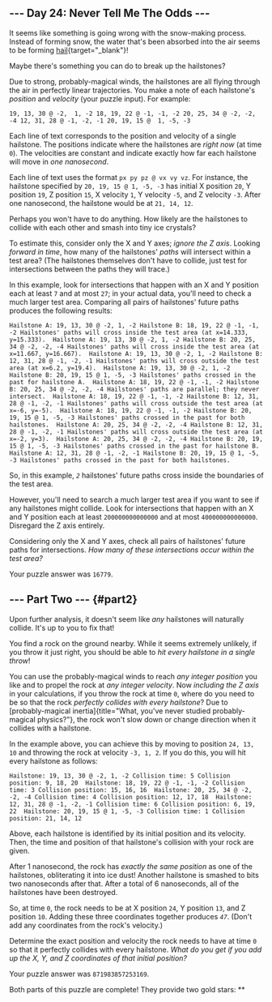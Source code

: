 ## \-\-- Day 24: Never Tell Me The Odds \-\--

It seems like something is going wrong with the snow-making process.
Instead of forming snow, the water that\'s been absorbed into the air
seems to be forming
[hail](https://en.wikipedia.org/wiki/Hail){target="_blank"}!

Maybe there\'s something you can do to break up the hailstones?

Due to strong, probably-magical winds, the hailstones are all flying
through the air in perfectly linear trajectories. You make a note of
each hailstone\'s *position* and *velocity* (your puzzle input). For
example:

    19, 13, 30 @ -2,  1, -2 18, 19, 22 @ -1, -1, -2 20, 25, 34 @ -2, -2, -4 12, 31, 28 @ -1, -2, -1 20, 19, 15 @  1, -5, -3 

Each line of text corresponds to the position and velocity of a single
hailstone. The positions indicate where the hailstones are *right now*
(at time `0`). The velocities are constant and indicate exactly how far
each hailstone will move in *one nanosecond*.

Each line of text uses the format `px py pz @ vx vy vz`. For instance,
the hailstone specified by `20, 19, 15 @ 1, -5, -3` has initial X
position `20`, Y position `19`, Z position `15`, X velocity `1`, Y
velocity `-5`, and Z velocity `-3`. After one nanosecond, the hailstone
would be at `21, 14, 12`.

Perhaps you won\'t have to do anything. How likely are the hailstones to
collide with each other and smash into tiny ice crystals?

To estimate this, consider only the X and Y axes; *ignore the Z axis*.
Looking *forward in time*, how many of the hailstones\' *paths* will
intersect within a test area? (The hailstones themselves don\'t have to
collide, just test for intersections between the paths they will trace.)

In this example, look for intersections that happen with an X and Y
position each at least `7` and at most `27`; in your actual data,
you\'ll need to check a much larger test area. Comparing all pairs of
hailstones\' future paths produces the following results:

    Hailstone A: 19, 13, 30 @ -2, 1, -2 Hailstone B: 18, 19, 22 @ -1, -1, -2 Hailstones' paths will cross inside the test area (at x=14.333, y=15.333).  Hailstone A: 19, 13, 30 @ -2, 1, -2 Hailstone B: 20, 25, 34 @ -2, -2, -4 Hailstones' paths will cross inside the test area (at x=11.667, y=16.667).  Hailstone A: 19, 13, 30 @ -2, 1, -2 Hailstone B: 12, 31, 28 @ -1, -2, -1 Hailstones' paths will cross outside the test area (at x=6.2, y=19.4).  Hailstone A: 19, 13, 30 @ -2, 1, -2 Hailstone B: 20, 19, 15 @ 1, -5, -3 Hailstones' paths crossed in the past for hailstone A.  Hailstone A: 18, 19, 22 @ -1, -1, -2 Hailstone B: 20, 25, 34 @ -2, -2, -4 Hailstones' paths are parallel; they never intersect.  Hailstone A: 18, 19, 22 @ -1, -1, -2 Hailstone B: 12, 31, 28 @ -1, -2, -1 Hailstones' paths will cross outside the test area (at x=-6, y=-5).  Hailstone A: 18, 19, 22 @ -1, -1, -2 Hailstone B: 20, 19, 15 @ 1, -5, -3 Hailstones' paths crossed in the past for both hailstones.  Hailstone A: 20, 25, 34 @ -2, -2, -4 Hailstone B: 12, 31, 28 @ -1, -2, -1 Hailstones' paths will cross outside the test area (at x=-2, y=3).  Hailstone A: 20, 25, 34 @ -2, -2, -4 Hailstone B: 20, 19, 15 @ 1, -5, -3 Hailstones' paths crossed in the past for hailstone B.  Hailstone A: 12, 31, 28 @ -1, -2, -1 Hailstone B: 20, 19, 15 @ 1, -5, -3 Hailstones' paths crossed in the past for both hailstones. 

So, in this example, *`2`* hailstones\' future paths cross inside the
boundaries of the test area.

However, you\'ll need to search a much larger test area if you want to
see if any hailstones might collide. Look for intersections that happen
with an X and Y position each at least `200000000000000` and at most
`400000000000000`. Disregard the Z axis entirely.

Considering only the X and Y axes, check all pairs of hailstones\'
future paths for intersections. *How many of these intersections occur
within the test area?*

Your puzzle answer was `16779`.

## \-\-- Part Two \-\-- {#part2}

Upon further analysis, it doesn\'t seem like *any* hailstones will
naturally collide. It\'s up to you to fix that!

You find a rock on the ground nearby. While it seems extremely unlikely,
if you throw it just right, you should be able to *hit every hailstone
in a single throw*!

You can use the probably-magical winds to reach *any integer position*
you like and to propel the rock at *any integer velocity*. Now
*including the Z axis* in your calculations, if you throw the rock at
time `0`, where do you need to be so that the rock *perfectly collides
with every hailstone*? Due to [probably-magical
inertia]{title="What, you've never studied probably-magical physics?"},
the rock won\'t slow down or change direction when it collides with a
hailstone.

In the example above, you can achieve this by moving to position
`24, 13, 10` and throwing the rock at velocity `-3, 1, 2`. If you do
this, you will hit every hailstone as follows:

    Hailstone: 19, 13, 30 @ -2, 1, -2 Collision time: 5 Collision position: 9, 18, 20  Hailstone: 18, 19, 22 @ -1, -1, -2 Collision time: 3 Collision position: 15, 16, 16  Hailstone: 20, 25, 34 @ -2, -2, -4 Collision time: 4 Collision position: 12, 17, 18  Hailstone: 12, 31, 28 @ -1, -2, -1 Collision time: 6 Collision position: 6, 19, 22  Hailstone: 20, 19, 15 @ 1, -5, -3 Collision time: 1 Collision position: 21, 14, 12 

Above, each hailstone is identified by its initial position and its
velocity. Then, the time and position of that hailstone\'s collision
with your rock are given.

After 1 nanosecond, the rock has *exactly the same position* as one of
the hailstones, obliterating it into ice dust! Another hailstone is
smashed to bits two nanoseconds after that. After a total of 6
nanoseconds, all of the hailstones have been destroyed.

So, at time `0`, the rock needs to be at X position `24`, Y position
`13`, and Z position `10`. Adding these three coordinates together
produces *`47`*. (Don\'t add any coordinates from the rock\'s velocity.)

Determine the exact position and velocity the rock needs to have at time
`0` so that it perfectly collides with every hailstone. *What do you get
if you add up the X, Y, and Z coordinates of that initial position?*

Your puzzle answer was `871983857253169`.

Both parts of this puzzle are complete! They provide two gold stars:
\*\*
